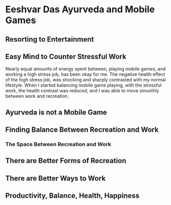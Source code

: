 # Eeshvar Das Ayurveda and Mobile Games
## Resorting to Entertainment
## Easy Mind to Counter Stressful Work
Nearly equal amounts of energy spent between,
playing mobile games,
and working a high stress job,
has been okay for me.
The negative health effect of the high stress job,
was shocking and sharply contrasted with my normal lifestyle.
When I started balancing mobile game playing,
with the stressful work,
the health contrast was reduced,
and I was able to move smoothly between work and recreation.
## Ayurveda is not a Mobile Game
## Finding Balance Between Recreation and Work
### The Space Between Recreation and Work 
## There are Better Forms of Recreation
## There are Better Ways to Work
## Productivity, Balance, Health, Happiness 
